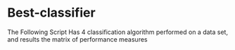 # Best-classifier
The Following Script Has 4 classification algorithm performed on a data set, and results the matrix of performance measures
